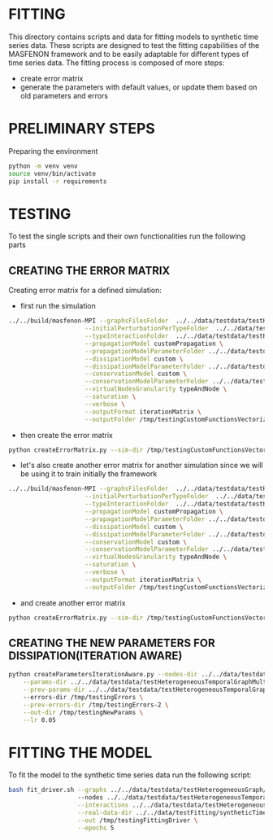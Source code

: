 # FITTING
This directory contains scripts and data for fitting models to synthetic time series data. These scripts are designed to test the fitting capabilities of the MASFENON framework and to be easily adaptable for different types of time series data.
The fitting process is composed of more steps:
- create error matrix
- generate the parameters with default values, or update them based on old parameters and errors

# PRELIMINARY STEPS
Preparing the environment
```bash
python -m venv venv
source venv/bin/activate
pip install -r requirements
```

# TESTING
To test the single scripts and their own functionalities run the following parts

## CREATING THE ERROR MATRIX
Creating error matrix for a defined simulation:
- first run the simulation
```bash
../../build/masfenon-MPI --graphsFilesFolder  ../../data/testdata/testHeterogeneousGraph/graphs \
                     --initialPerturbationPerTypeFolder  ../../data/testdata/testHeterogeneousGraph/initialValuesPartialTypes \
                     --typeInteractionFolder  ../../data/testdata/testHeterogeneousGraph/interactions \
                     --propagationModel customPropagation \
                     --propagationModelParameterFolder ../../data/testdata/testHeterogeneousTemporalGraphMultipleInteractions/parameters/propagationParametersAllEqual \
                     --dissipationModel custom \
                     --dissipationModelParameterFolder ../../data/testdata/testHeterogeneousTemporalGraphMultipleInteractions/parameters/dissipationParametersAllEqual \
                     --conservationModel custom \
                     --conservationModelParameterFolder ../../data/testdata/testHeterogeneousTemporalGraphMultipleInteractions/parameters/conservationParametersAllEqual \
                     --virtualNodesGranularity typeAndNode \
                     --saturation \
                     --verbose \
                     --outputFormat iterationMatrix \
                     --outputFolder /tmp/testingCustomFunctionsVectorizedFinal
```
- then create the error matrix
```bash
python createErrorMatrix.py --sim-dir /tmp/testingCustomFunctionsVectorizedFinal/iterationMatrices --real-dir ../../data/testFitting/syntheticTimeSeries --out-dir /tmp/testingErrors 
```
- let's also create another error matrix for another simulation since we will be using it to train initially the framework
```bash
../../build/masfenon-MPI --graphsFilesFolder  ../../data/testdata/testHeterogeneousGraph/graphs \
                     --initialPerturbationPerTypeFolder  ../../data/testdata/testHeterogeneousGraph/initialValuesPartialTypes \
                     --typeInteractionFolder  ../../data/testdata/testHeterogeneousGraph/interactions \
                     --propagationModel customPropagation \
                     --propagationModelParameterFolder ../../data/testdata/testHeterogeneousTemporalGraphMultipleInteractions/parameters/propagationParameters \
                     --dissipationModel custom \
                     --dissipationModelParameterFolder ../../data/testdata/testHeterogeneousTemporalGraphMultipleInteractions/parameters/dissipationParameters \
                     --conservationModel custom \
                     --conservationModelParameterFolder ../../data/testdata/testHeterogeneousTemporalGraphMultipleInteractions/parameters/conservationParameters \
                     --virtualNodesGranularity typeAndNode \
                     --saturation \
                     --verbose \
                     --outputFormat iterationMatrix \
                     --outputFolder /tmp/testingCustomFunctionsVectorizedFinal-2
```
- and create another error matrix
```bash
python createErrorMatrix.py --sim-dir /tmp/testingCustomFunctionsVectorizedFinal-2/iterationMatrices --real-dir ../../data/testFitting/syntheticTimeSeries --out-dir /tmp/testingErrors-2 
```
## CREATING THE NEW PARAMETERS FOR DISSIPATION(ITERATION AWARE)
```bash
python createParametersIterationAware.py --nodes-dir ../../data/testdata/testHeterogeneousTemporalGraphMultipleInteractions/nodesDescriptionDifferentStructure \
    --params-dir ../../data/testdata/testHeterogeneousTemporalGraphMultipleInteractions/parameters/dissipationParameters \
    --prev-params-dir ../../data/testdata/testHeterogeneousTemporalGraphMultipleInteractions/parameters/dissipationParametersAllEqual \ 
    --errors-dir /tmp/testingErrors \
    --prev-errors-dir /tmp/testingErrors-2 \
    --out-dir /tmp/testingNewParams \
    --lr 0.05
```


# FITTING THE MODEL
To fit the model to the synthetic time series data run the following script:
```bash
bash fit_driver.sh --graphs ../../data/testdata/testHeterogeneousGraph/graphs \ 
                   --nodes ../../data/testdata/testHeterogeneousTemporalGraphMultipleInteractions/nodesDescriptionDifferentStructure \
                   --interactions ../../data/testdata/testHeterogeneousGraph/interactions \
                   --real-data-dir ../../data/testFitting/syntheticTimeSeries \
                   --out /tmp/testingFittingDriver \
                   --epochs 5
```